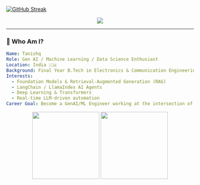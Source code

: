 <!-- Header -->

[![GitHub Streak](https://streak-stats.demolab.com?user=SoultySprings&theme=merko)](https://git.io/streak-stats)

<p align="center">
  <img src="https://readme-typing-svg.herokuapp.com?font=Fira+Code&size=22&pause=1000&color=36BCF7&vCenter=true&multiline=true&width=700&height=80&lines=GenAI+Engineer+%7C+Machine+Learning+%7C+Data+Science;LLMs+%7C+LangChain+%7C+NLP+%7C+Prompt+Engineering+%7C+Python" />
</p>

---

### 👋 Who Am I?

```yaml
Name: Tanishq 
Role: Gen AI / Machine Learning / Data Science Enthusiast
Location: India 🇮🇳
Background: Final Year B.Tech in Electronics & Communication Engineering
Interests:
  - Foundation Models & Retrieval-Augmented Generation (RAG)
  - LangChain / LlamaIndex AI Agents
  - Deep Learning & Transformers
  - Real-time LLM-driven automation
Career Goal: Become a GenAI/ML Engineer working at the intersection of AI + Systems
```
<p align="center"> <img src="https://github-readme-stats.vercel.app/api?username=SoultySprings&show_icons=true&theme=radical" height="180px"/> <img src="https://github-readme-stats.vercel.app/api/top-langs/?username=SoultySprings&layout=compact&theme=radical" height="180px"/> </p>

<!--
<p align="center"> <a href="mailto:gamerexprt@gmail.com"><img src="https://img.shields.io/badge/-Email-c14438?style=flat&logo=gmail&logoColor=white"/></a> <a href="https://www.linkedin.com/in/tanishq-c-62546b282/"><img src="https://img.shields.io/badge/-LinkedIn-blue?style=flat&logo=linkedin"/></a> <a href="https://github.com/SoultySprings"><img src="https://img.shields.io/badge/-GitHub-black?style=flat&logo=github"/></a> </p>
-->
